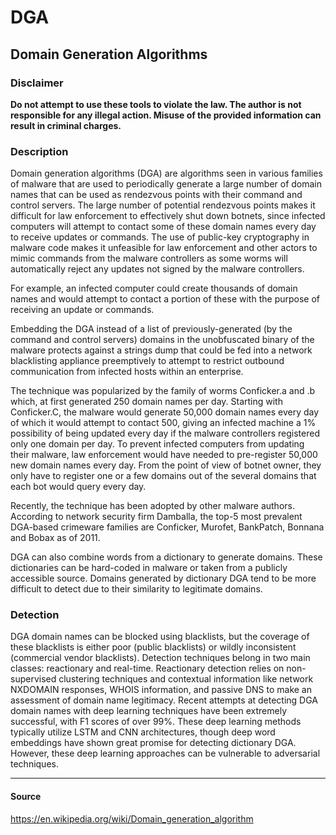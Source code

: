 # DGA
## Domain Generation Algorithms

### Disclaimer
**Do not attempt to use these tools to violate the law. The author is not responsible for any illegal action. Misuse of the provided information can result in criminal charges.**

### Description

Domain generation algorithms (DGA) are algorithms seen in various families of malware that are used to periodically generate a large number of domain names that can be used as rendezvous points with their command and control servers. The large number of potential rendezvous points makes it difficult for law enforcement to effectively shut down botnets, since infected computers will attempt to contact some of these domain names every day to receive updates or commands. The use of public-key cryptography in malware code makes it unfeasible for law enforcement and other actors to mimic commands from the malware controllers as some worms will automatically reject any updates not signed by the malware controllers.

For example, an infected computer could create thousands of domain names and would attempt to contact a portion of these with the purpose of receiving an update or commands.

Embedding the DGA instead of a list of previously-generated (by the command and control servers) domains in the unobfuscated binary of the malware protects against a strings dump that could be fed into a network blacklisting appliance preemptively to attempt to restrict outbound communication from infected hosts within an enterprise.

The technique was popularized by the family of worms Conficker.a and .b which, at first generated 250 domain names per day. Starting with Conficker.C, the malware would generate 50,000 domain names every day of which it would attempt to contact 500, giving an infected machine a 1% possibility of being updated every day if the malware controllers registered only one domain per day. To prevent infected computers from updating their malware, law enforcement would have needed to pre-register 50,000 new domain names every day. From the point of view of botnet owner, they only have to register one or a few domains out of the several domains that each bot would query every day.

Recently, the technique has been adopted by other malware authors. According to network security firm Damballa, the top-5 most prevalent DGA-based crimeware families are Conficker, Murofet, BankPatch, Bonnana and Bobax as of 2011.

DGA can also combine words from a dictionary to generate domains. These dictionaries can be hard-coded in malware or taken from a publicly accessible source. Domains generated by dictionary DGA tend to be more difficult to detect due to their similarity to legitimate domains. 
  
### Detection

DGA domain names can be blocked using blacklists, but the coverage of these blacklists is either poor (public blacklists) or wildly inconsistent (commercial vendor blacklists). Detection techniques belong in two main classes: reactionary and real-time. Reactionary detection relies on non-supervised clustering techniques and contextual information like network NXDOMAIN responses, WHOIS information, and passive DNS to make an assessment of domain name legitimacy. Recent attempts at detecting DGA domain names with deep learning techniques have been extremely successful, with F1 scores of over 99%. These deep learning methods typically utilize LSTM and CNN architectures, though deep word embeddings have shown great promise for detecting dictionary DGA. However, these deep learning approaches can be vulnerable to adversarial techniques.

---

#### Source
https://en.wikipedia.org/wiki/Domain_generation_algorithm

